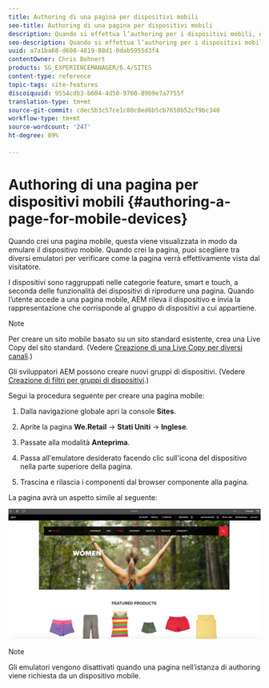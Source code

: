 ```yaml
---
title: Authoring di una pagina per dispositivi mobili
seo-title: Authoring di una pagina per dispositivi mobili
description: Quando si effettua l’authoring per i dispositivi mobili, è possibile alternare tra diversi emulatori per capire che cosa vedrà l’utente finale
seo-description: Quando si effettua l’authoring per i dispositivi mobili, è possibile alternare tra diversi emulatori per capire che cosa vedrà l’utente finale
uuid: a7a1ba68-d608-4819-88d1-0dab5955d3f4
contentOwner: Chris Bohnert
products: SG_EXPERIENCEMANAGER/6.4/SITES
content-type: reference
topic-tags: site-features
discoiquuid: 9554cdb3-b604-4d50-9760-89b9e7a7755f
translation-type: tm+mt
source-git-commit: cdec5b3c57ce1c80c0ed6b5cb7650b52cf9bc340
workflow-type: tm+mt
source-wordcount: '247'
ht-degree: 89%

---
```



# Authoring di una pagina per dispositivi mobili {#authoring-a-page-for-mobile-devices}

Quando crei una pagina mobile, questa viene visualizzata in modo da emulare il dispositivo mobile. Quando crei la pagina, puoi scegliere tra diversi emulatori per verificare come la pagina verrà effettivamente vista dal visitatore.

I dispositivi sono raggruppati nelle categorie feature, smart e touch, a seconda delle funzionalità dei dispositivi di riprodurre una pagina. Quando l’utente accede a una pagina mobile, AEM rileva il dispositivo e invia la rappresentazione che corrisponde al gruppo di dispositivi a cui appartiene.

>[!NOTE]
>
>Per creare un sito mobile basato su un sito standard esistente, crea una Live Copy del sito standard. (Vedere [Creazione di una Live Copy per diversi canali](/help/sites-administering/msm-livecopy.md).)
>
>Gli sviluppatori AEM possono creare nuovi gruppi di dispositivi. (Vedere [Creazione di filtri per gruppi di dispositivi](/help/sites-developing/groupfilters.md).)

Segui la procedura seguente per creare una pagina mobile:

1. Dalla navigazione globale apri la console **Sites**.
1. Aprite la pagina **We.Retail** -> **Stati Uniti** -> **Inglese**.

1. Passate alla modalità **Anteprima**.
1. Passa all&#39;emulatore desiderato facendo clic sull&#39;icona del dispositivo nella parte superiore della pagina.
1. Trascina e rilascia i componenti dal browser componente alla pagina.

La pagina avrà un aspetto simile al seguente:

![mobileipademu](assets/mobileipademu.png)

>[!NOTE]
>
>Gli emulatori vengono disattivati quando una pagina nell’istanza di authoring viene richiesta da un dispositivo mobile.


